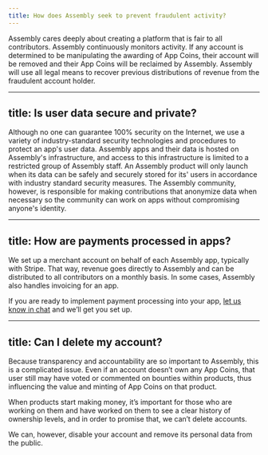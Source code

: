 ```yaml
---
title: How does Assembly seek to prevent fraudulent activity?
---
```


Assembly cares deeply about creating a platform that is fair to all contributors. Assembly continuously monitors activity. If any account is determined to be manipulating the awarding of App Coins, their account will be removed and their App Coins will be reclaimed by Assembly. Assembly will use all legal means to recover previous distributions of revenue from the fraudulent account holder.

---
title: Is user data secure and private?
---

Although no one can guarantee 100% security on the Internet, we use a variety of industry-standard security technologies and procedures to protect an app's user data. Assembly apps and their data is hosted on Assembly's infrastructure, and access to this infrastructure is limited to a restricted group of Assembly staff. An Assembly product will only launch when its data can be safely and securely stored for its' users in accordance with industry standard security measures. The Assembly community, however, is responsible for making contributions that anonymize data when necessary so the community can work on apps without compromising anyone's identity.

---
title: How are payments processed in apps?
---

We set up a merchant account on behalf of each Assembly app, typically with Stripe. That way, revenue goes directly to Assembly and can be distributed to all contributors on a monthly basis. In some cases, Assembly also handles invoicing for an app.


If you are ready to implement payment processing into your app, [let us know in chat](http://assembly.com/meta/chat) and we’ll get you set up.

---
title: Can I delete my account?
---

Because transparency and accountability are so important to Assembly, this is a complicated issue. Even if an account doesn’t own any App Coins, that user still may have voted or commented on bounties within products, thus influencing the value and minting of App Coins on that product.


When products start making money, it’s important for those who are working on them and have worked on them to see a clear history of ownership levels, and in order to promise that, we can’t delete accounts.

We can, however, disable your account and remove its personal data from the public.
